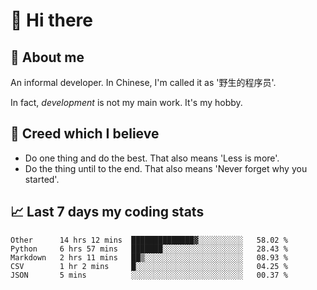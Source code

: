 # 👋 Hi there

## :speech_balloon: About me

An informal developer. In Chinese, I'm called it as '野生的程序员'.

In fact, _development_ is not my main work. It's my hobby.

## :see_no_evil: Creed which I believe

- Do one thing and do the best. That also means 'Less is more'.
- Do the thing until to the end. That also means 'Never forget why you started'.

## :chart_with_upwards_trend: Last 7 days my coding stats

<!--START_SECTION:waka-->
```text
Other      14 hrs 12 mins  ██████████████▓░░░░░░░░░░   58.02 % 
Python     6 hrs 57 mins   ███████░░░░░░░░░░░░░░░░░░   28.43 % 
Markdown   2 hrs 11 mins   ██▒░░░░░░░░░░░░░░░░░░░░░░   08.93 % 
CSV        1 hr 2 mins     █░░░░░░░░░░░░░░░░░░░░░░░░   04.25 % 
JSON       5 mins          ░░░░░░░░░░░░░░░░░░░░░░░░░   00.37 % 
```
<!--END_SECTION:waka-->

